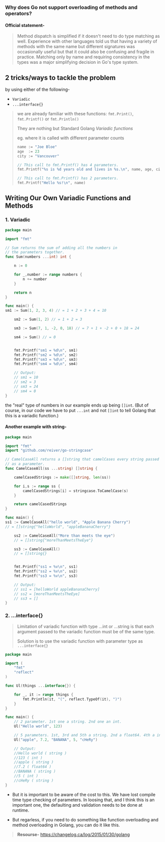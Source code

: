 ### Why does Go not support overloading of methods and operators?
#### Official statement-
>Method dispatch is simplified if it doesn't need to do type matching as well. Experience with other languages told us that having a variety of methods with the same name but different signatures was occasionally useful but that it could also be confusing and fragile in practice. Matching only by name and requiring consistency in the types was a major simplifying decision in Go's type system.

## 2 tricks/ways to tackle the problem
by using either of the following-
- `Variadic`
- `...interface{}`

>we are already familiar with these functions: `fmt.Print()`, `fmt.Printf()` or `fmt.Println()`
> 
> They are nothing but Standard Golang *Variadic functions*
> 
> eg. where it is called with different parameter counts 
> ```go
> name := "Joe Bloe"
> age  := 23
> city := "Vancouver"
>
> // This call to fmt.Printf() has 4 parameters.
> fmt.Printf("%s is %d years old and lives in %s.\n", name, age, city)
>
> // This call to fmt.Printf() has 2 parameters.
> fmt.Printf("Hello %s!\n", name)
> ```

## Writing Our Own Variadic Functions and Methods
### 1. Variadic 

```go
package main

import "fmt"

// Sum returns the sum of adding all the numbers in
// the parameters together.
func Sum(numbers ...int) int {

    n := 0

    for _,number := range numbers {
        n += number
    }

    return n
}

func main() {
sm1 := Sum(1, 2, 3, 4) // = 1 + 2 + 3 + 4 = 10

    sm2 := Sum(1, 2) // = 1 + 2 = 3

    sm3 := Sum(7, 1, -2, 0, 18) // = 7 + 1 + -2 + 0 + 18 = 24

    sm4 := Sum() // = 0


    fmt.Printf("sm1 = %d\n", sm1)
    fmt.Printf("sm2 = %d\n", sm2)
    fmt.Printf("sm3 = %d\n", sm3)
    fmt.Printf("sm4 = %d\n", sm4)

    // Output:
    // sm1 = 10
    // sm2 = 3
    // sm3 = 24
    // sm4 = 0
}
```
the "real" type of numbers in our example ends up being `[]int`. (But of course, in our code we have to put `...int` and not `[]int` to tell Golang that this is a variadic function.)

#### Another example with string-
```go
package main

import "fmt"
import "github.com/reiver/go-stringcase"

// CamelCaseAll returns a []string that camelCases every string passed
// as a parameter.
func CamelCaseAll(ss ...string) []string {

    camelCasedStrings := make([]string, len(ss))

    for i,s := range ss {
        camelCasedStrings[i] = stringcase.ToCamelCase(s)
    }

    return camelCasedStrings
}

func main() {
ss1 := CamelCaseAll("hello world", "Apple Banana Cherry")
// = []string{"helloWorld", "appleBananaCherry"}

    ss2 := CamelCaseAll("More than meets the eye")
    // = []string{"moreThanMeetsTheEye"}

    ss3 := CamelCaseAll()
    // = []string{}


    fmt.Printf("ss1 = %v\n", ss1)
    fmt.Printf("ss2 = %v\n", ss2)
    fmt.Printf("ss3 = %v\n", ss3)

    // Output:
    // ss1 = [helloWorld appleBananaCherry]
    // ss2 = [moreThanMeetsTheEye]
    // ss3 = []
}
```

### 2. ...interface{}
>Limitation of variadic function with type ...int or ...string is that each argument passed to the variadic function must be of the same type.
>
> Solution is to use the variadic function with parameter type as `...interface{}`

```go
package main

import (
	"fmt"
	"reflect"
)

func Ul(things ...interface{}) {

	for _, it := range things {
		fmt.Println(it, "(", reflect.TypeOf(it), ")")
	}
}

func main() {
	// 2 parameter. 1st one a string. 2nd one an int.
	Ul("Hello world", 123)

	// 5 parameters. 1st, 3rd and 5th a string. 2nd a float64. 4th a int.
	Ul("apple", 7.2, "BANANA", 5, "cHeRy")

	// Output:
	//Hello world ( string )
	//123 ( int )
	//apple ( string )
	//7.2 ( float64 )
	//BANANA ( string )
	//5 ( int )
	//cHeRy ( string )
}
```

- But it is important to be aware of the cost to this.
We have lost compile time type checking of parameters.
In loosing that, and I think this is an important one, the defaulting and validation needs to be done at runtime.


- But regarless, if you need to do something like function overloading and method overloading in Golang, you can do it like this.

> **Resourse-** https://changelog.ca/log/2015/01/30/golang